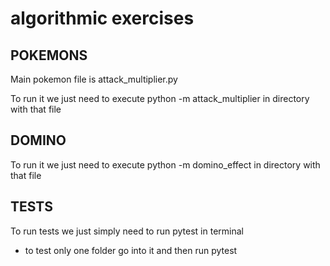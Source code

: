# algorithmic exercises
## POKEMONS 
Main pokemon file is attack_multiplier.py

To run it we just need to execute python -m attack_multiplier in directory with that file

## DOMINO
To run it we just need to execute python -m domino_effect in directory with that file

## TESTS
To run tests we just simply need to run pytest in terminal
- to test only one folder go into it and then run pytest
